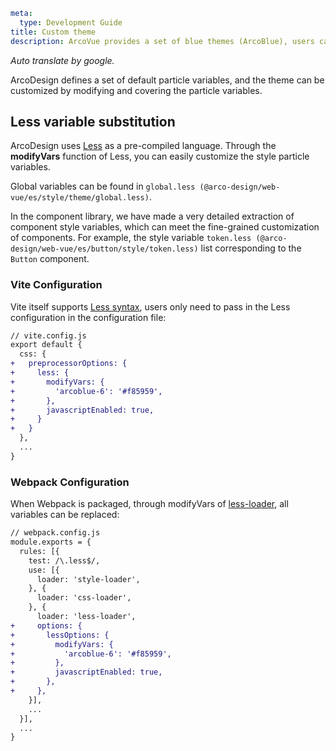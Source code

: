 ```yaml
meta:
  type: Development Guide
title: Custom theme
description: ArcoVue provides a set of blue themes (ArcoBlue), users can customize new themes according to their own needs to meet the diverse needs of business and brand.
```

*Auto translate by google.*

ArcoDesign defines a set of default particle variables, and the theme can be customized by modifying and covering the particle variables.

## Less variable substitution

ArcoDesign uses [Less](http://lesscss.org/ "_blank") as a pre-compiled language. Through the **modifyVars** function of Less, you can easily customize the style particle variables.

Global variables can be found in `global.less (@arco-design/web-vue/es/style/theme/global.less)`.

In the component library, we have made a very detailed extraction of component style variables, which can meet the fine-grained customization of components. For example, the style variable `token.less (@arco-design/web-vue/es/button/style/token.less)` list corresponding to the `Button` component.

### Vite Configuration
Vite itself supports [Less syntax](https://vitejs.dev/guide/features.html#css-pre-processors "_blank"), users only need to pass in the Less configuration in the configuration file:

```diff
// vite.config.js
export default {
  css: {
+   preprocessorOptions: {
+     less: {
+       modifyVars: {
+         'arcoblue-6': '#f85959',
+       },
+       javascriptEnabled: true,
+     }
+   }
  },
  ...
}
```

### Webpack Configuration
When Webpack is packaged, through modifyVars of [less-loader](https://github.com/webpack-contrib/less-loader), all variables can be replaced:

```diff
// webpack.config.js
module.exports = {
  rules: [{
    test: /\.less$/,
    use: [{
      loader: 'style-loader',
    }, {
      loader: 'css-loader',
    }, {
      loader: 'less-loader',
+     options: {
+       lessOptions: {
+         modifyVars: {
+           'arcoblue-6': '#f85959',
+         },
+         javascriptEnabled: true,
+       },
+     },
    }],
    ...
  }],
  ...
}
```
